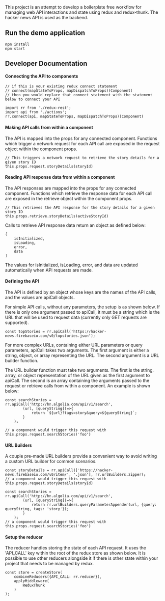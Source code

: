 This project is an attempt to develop a boilerplate free workflow for managing web API interactions and state using redux and redux-thunk. The hacker news API is used as the backend.

## Run the demo application
```
npm install
npm start
```

## Developer Documentation

#### Connecting the API to components

```
// if this is your existing redux connect statement
// connect(mapStateToProps, mapDispatchToProps)(Component)
// then you would replace that connect statement with the statement below to connect your API

import rr from './redux-rest';
import api from './actions';
rr.connect(api, mapStateToProps, mapDispatchToProps)(Component)
```

#### Making API calls from within a component

The API is mapped into the props for any connected component. Functions which trigger a network request for each API call are exposed in the request object within the component props.

```
// This triggers a network request to retrieve the story details for a given story ID
this.props.request.storyDetails(storyId)
``` 

#### Reading API response data from within a component

The API responses are mapped into the props for any connected component. Functions which retrieve the response data for each API call are exposed in the retrieve object within the component props.

```
// This retrieves the API response for the story details for a given story ID
this.props.retrieve.storyDetails(activeStoryId)
``` 

Calls to retrieve API response data return an object as defined below:

```
{
    isInitialized,
    isLoading,
    error,
    data
]
```

The values for isInitialized, isLoading, error, and data are updated automatically when API requests are made. 

#### Defining the API

The API is defined by an object whose keys are the names of the API calls, and the values are apiCall objects. 

For simple API calls, without any parameters, the setup is as shown below. If there is only one argument passed to apiCall, it must be a string which is the URL that will be used to request data (currently only GET requests are supported).

```
const topStories = rr.apiCall('https://hacker-news.firebaseio.com/v0/topstories.json');
```

For more complex URLs, containing either URL parameters or query parameters, apiCall takes two arguments. The first argument is either a string, object, or array representing the URL. The second argument is a URL builder function.

The URL builder function must take two arguments. The first is the string, array, or object representation of the URL given as the first argument to apiCall. The second is an array containing the arguments passed to the request or retrieve calls from within a component. An example is shown below:
 
```
const searchStories = rr.apiCall('http://hn.algolia.com/api/v1/search',
        (url, [queryString])=>{
            return `${url}?tags=story&query=${queryString}`;
        }
    );
    
// a component would trigger this request with this.props.request.searchStories('foo')
```

#### URL Builders

A couple pre-made URL builders provide a convenient way to avoid writing a custom URL builder for common scenarios.

```
const storyDetails = rr.apiCall(['https://hacker-news.firebaseio.com/v0/item/', '.json'], rr.urlBuilders.zipper);
// a component would trigger this request with this.props.request.storyDetails(storyId)

const searchStories = rr.apiCall('http://hn.algolia.com/api/v1/search',
        (url, [queryString])=>{
            return rr.urlBuilders.queryParameterAppender(url, {query: queryString, tags: 'story'});
        }
    );
// a component would trigger this request with this.props.request.searchStories('foo')
```

#### Setup the reducer

The reducer handles storing the state of each API request. It uses the 'API_CALL' key within the root of the redux store as shown below. It is possible to use other reducers alongside it if there is other state within your project that needs to be managed by redux.

```
const store = createStore(
    combineReducers({API_CALL: rr.reducer}),
    applyMiddleware(
        ReduxThunk
    )
);

```